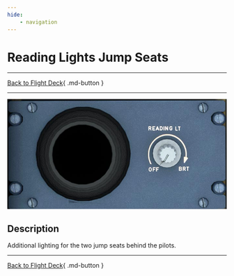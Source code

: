 ```yaml
---
hide:
    - navigation
---
```


# Reading Lights Jump Seats

---

[Back to Flight Deck](../index.md){ .md-button }

---

![Reading Lights Jumb Seats](../../../assets/a32nx-briefing/overhead-aft-panel/Reading-Lights.jpg "Reading Lights Jump Seats")

## Description

Additional lighting for the two jump seats behind the pilots.

---

[Back to Flight Deck](../index.md){ .md-button }

